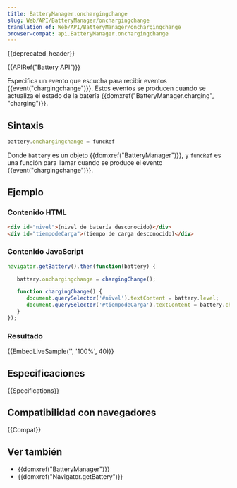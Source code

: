 ```yaml
---
title: BatteryManager.onchargingchange
slug: Web/API/BatteryManager/onchargingchange
translation_of: Web/API/BatteryManager/onchargingchange
browser-compat: api.BatteryManager.onchargingchange
---
```

{{deprecated_header}}

{{APIRef("Battery API")}}

Especifica un evento que escucha para recibir eventos {{event("chargingchange")}}. Estos eventos se producen cuando se actualiza el estado de la batería {{domxref("BatteryManager.charging", "charging")}}.

## Sintaxis

```js
battery.onchargingchange = funcRef
```

Donde `battery` es un objeto {{domxref("BatteryManager")}}, y `funcRef` es una función para llamar cuando se produce el evento
{{event("chargingchange")}}.

## Ejemplo

### Contenido HTML

```html
<div id="nivel">(nivel de batería desconocido)</div>
<div id="tiempodeCarga">(tiempo de carga desconocido)</div>
```

### Contenido JavaScript

```js
navigator.getBattery().then(function(battery) {

   battery.onchargingchange = chargingChange();

   function chargingChange() {
      document.querySelector('#nivel').textContent = battery.level;
      document.querySelector('#tiempodeCarga').textContent = battery.chargingTime;
   }
});
```

### Resultado

{{EmbedLiveSample('', '100%', 40)}}

## Especificaciones

{{Specifications}}

## Compatibilidad con navegadores

{{Compat}}

## Ver también

- {{domxref("BatteryManager")}}
- {{domxref("Navigator.getBattery")}}
